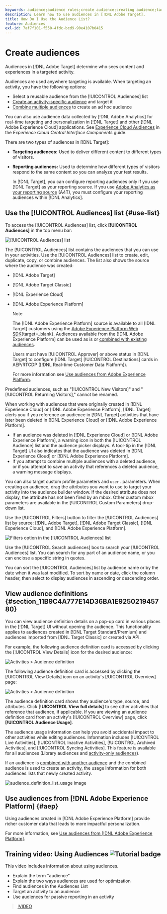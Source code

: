 ```yaml
---
keywords: audience;audience rules;create audience;creating audience;targeting audience;reporting audience;report audience;segment;custom profile parameters;audience definition;audiences list
description: Learn how to use audiences in [!DNL Adobe Target].
title: How Do I Use the Audience List?
feature: Audiences
exl-id: 7af7f101-f550-4fdc-bcd9-90e4107b0415
---
```

# Create audiences

Audiences in [!DNL Adobe Target] determine who sees content and experiences in a targeted activity.

Audiences are used anywhere targeting is available. When targeting an activity, you have the following options:

* Select a reusable audience from the [!UICONTROL Audiences] list
* [Create an activity-specific audience](/help/main/c-target/creating-activity-only-audience.md) and target it
* [Combine multiple audiences](/help/main/c-target/combining-multiple-audiences.md#concept_A7386F1EA4394BD2AB72399C225981E5) to create an ad hoc audience

You can also use audience data collected by [!DNL Adobe Analytics] for real-time targeting and personalization in [!DNL Target] and other [!DNL Adobe Experience Cloud] applications. See [Experience Cloud Audiences](https://experienceleague.adobe.com/docs/core-services/interface/audiences/audience-library.html) in the *Experience Cloud Central Interface Components* guide.

There are two types of audiences in [!DNL Target]:

* **Targeting audiences:** Used to deliver different content to different types of visitors. 
* **Reporting audiences:** Used to determine how different types of visitors respond to the same content so you can analyze your test results.

  In [!DNL Target], you can configure reporting audiences only if you use [!DNL Target] as your reporting source. If you use [Adobe Analytics as your reporting source](/help/main/c-integrating-target-with-mac/a4t/a4t.md) (A4T), you must configure your reporting audiences within [!DNL Analytics].

## Use the [!UICONTROL Audiences] list {#use-list}

To access the [!UICONTROL Audiences] list, click **[!UICONTROL Audiences]** in the top menu bar:

![[!UICONTROL Audiences] list](assets/audiences_list.png)

The [!UICONTROL Audiences] list contains the audiences that you can use in your activities. Use the [!UICONTROL Audiences] list to create, edit, duplicate, copy, or combine audiences. The list also shows the source where the audience was created:

* [!DNL Adobe Target]
* [!DNL Adobe Target Classic]
* [!DNL Experience Cloud]
* [!DNL Adobe Experience Platform]

  >[!NOTE]
  >
  >The [!DNL Adobe Experience Platform] source is available to all [!DNL Target] customers using the [Adobe Experience Platform Web SDK](https://experienceleague.corp.adobe.com/docs/target-dev/developer/client-side/aep-web-sdk.html){target=_blank}. Audiences available from the [!DNL Adobe Experience Platform] can be used as is or [combined with existing audiences](/help/main/c-target/combining-multiple-audiences.md).
  >
  >Users must have [!UICONTROL Approver] or above status in [!DNL Target] to configure [!DNL Target] [!UICONTROL Destinations] cards in AEP/RTCDP ([!DNL Real-time Customer Data Platform]).
  >
  >For more information see [Use audiences from Adobe Experience Platform](#aep).

Predefined audiences, such as "[!UICONTROL New Visitors]" and "[!UICONTROL Returning Visitors]," cannot be renamed.

When working with audiences that were originally created in [!DNL Experience Cloud] or [!DNL Adobe Experience Platform], [!DNL Target] alerts you if you reference an audience in [!DNL Target] activities that have later been deleted in [!DNL Experience Cloud] or [!DNL Adobe Experience Platform].

* If an audience was deleted in [!DNL Experience Cloud] or [!DNL Adobe Experience Platform], a warning icon in both the [!UICONTROL Audience] list and the audience picker displays. A tool-tip in the [!DNL Target] UI also indicates that the audience was deleted in [!DNL Experience Cloud] or [!DNL Adobe Experience Platform]. 
* If you attempt to combine multiple audiences with a deleted audience, or if you attempt to save an activity that references a deleted audience, a warning message displays.

You can also target custom profile parameters and `user.` parameters. When creating an audience, drag the attributes you want to use to target your activity into the audience builder window. If the desired attribute does not display, the attribute has not been fired by an mbox. Other custom mbox parameters are available in the [!UICONTROL Custom Parameters] drop-down list.

Use the [!UICONTROL Filters] button to filter the [!UICONTROL Audiences] list by source: [!DNL Adobe Target], [!DNL Adobe Target Classic], [!DNL Experience Cloud], and [!DNL Adobe Experience Platform].

![Filters option in the [!UICONTROL Audiences] list](assets/filters.png)

Use the [!UICONTROL Search audiences] box to search your [!UICONTROL Audiences] list. You can search for any part of an audience name, or you can enclose a specific string in quotes.

You can sort the [!UICONTROL Audiences] list by audience name or by the date when it was last modified. To sort by name or date, click the column header, then select to display audiences in ascending or descending order.

## View audience definitions {#section_11B9C4A777E14D36BA1E925021945780}

You can view audience definition details on a pop-up card in various places in the [!DNL Target] UI without opening the audience. This functionality applies to audiences created in [!DNL Target Standard/Premium] and audiences imported from [!DNL Target Classic] or created via API.

For example, the following audience definition card is accessed by clicking the [!UICONTROL View Details] icon for the desired audience:

![Activities > Audience definition](assets/audience_definition_list.png)

The following audience definition card is accessed by clicking the [!UICONTROL View Details] icon on an activity's [!UICONTROL Overview] page:

![Activities > Audience definition](assets/view-details-activity-overview.png)

The audience definition card shows they audience's type, source, and attributes. Click **[!UICONTROL View full details]** to see other activities that reference that audience, if applicable. If you are viewing an audience definition card from an activity's [!UICONTROL Overview] page, click **[!UICONTROL Audience Usage]**.

The audience usage information can help you avoid accidental impact to other activities while editing audiences. Information includes [!UICONTROL Live Activities], [!UICONTROL Inactive Activities], [!UICONTROL Archived Activities], and [!UICONTROL Syncing Activities]. This feature is available for all audiences (Library audiences and [activity-only audiences](/help/main/c-target/creating-activity-only-audience.md#concept_A6BADCF530ED4AE1852E677FEBE68483)).

If an audience is [combined with another audience](/help/main/c-target/combining-multiple-audiences.md) and the combined audience is used to create an activity, the usage information for both audiences lists that newly created activity.

![audience_definition_list_usage image](assets/audience_definition_list_usage.png)

<!--The following audience definition card is for an audience imported from the Adobe Experience Cloud. In this instance, the audience was imported from Adobe Audience Manager (AAM).

![Usage tab on Audience Definition card](assets/audience_definition_mc.png)

The following details are available for these imported audience types:

| Audience Type | Details |
|--- |--- |
|Mobile audience|Marketing Name, Vendor, and Model.<br>The `matches | does not match` operator displays instead of `equals | does not equal`<br>![Imported Mobile Audience](/help/main/c-target/c-audiences/assets/imported_mobile_audience.png).|
|Visitor-behavior audience|**user.categoryAffinity:** `categoryAffinity` with `FAVORITE` parameter.<br>![Imported Category Affinity](/help/main/c-target/c-audiences/assets/imported_category_affinity.png)<br>**Monitoring:** Monitoring service equals true.<br>**No Monitoring Service:** Monitoring service equals false.<br>![Imported Monitoring](/help/main/c-target/c-audiences/assets/imported_monitoring.png)|
|Audiences using the NOT operator|**Single Rule:** Target displays the audience in the format `[All Visitor AND [NOT [rule]`. Single NOT rule displays with AND with `AllVisitor` audience.<br>![Imported Not Audience](/help/main/c-target/c-audiences/assets/imported_not_audience.png)|

Keep the following points in mind as you work with imported audiences:

* Expression target audiences are no longer supported in Target Standard/Premium. 
* Target Standard/Premium does not support some deprecated audiences or has improved operators for ease of use. Because of this, the definition of an imported audience, although working as per definition, does not mean that same is now available for creation in the Standard/Premium interface. For example, Social Audiences are visible with their rules but Target Standard/Premium does not allow social audiences to be created.-->

## Use audiences from [!DNL Adobe Experience Platform] {#aep}

Using audiences created in [!DNL Adobe Experience Platform] provide richer customer data that leads to more impactful personalization.

For more information, see [Use audiences from [!DNL Adobe Experience Platform]](/help/main/c-integrating-target-with-mac/integrating-with-rtcdp.md#aep).

## Training video: Using Audiences ![Tutorial badge](/help/main/assets/tutorial.png)

This video includes information about using audiences.

* Explain the term "audience" 
* Explain the two ways audiences are used for optimization 
* Find audiences in the Audiences List 
* Target an activity to an audience 
* Use audiences for passive reporting in an activity

>[!VIDEO](https://video.tv.adobe.com/v/17398)
